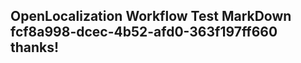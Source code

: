 <properties
ms.topic="hero-topic"
ms.test1="hero-topic"
ms.test2="test"/>


## OpenLocalization Workflow Test MarkDown fcf8a998-dcec-4b52-afd0-363f197ff660 thanks!



<!--HONumber=Sep16_HO1-->


